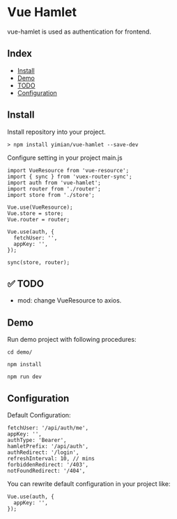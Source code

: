 # Vue Hamlet
vue-hamlet is used as authentication for frontend.

## Index
* [Install](#install)
* [Demo](#demo)
* [TODO](#white_check_mark-todo)
* [Configuration](#configuration)

## Install
Install repository into your project.
~~~
> npm install yimian/vue-hamlet --save-dev
~~~
Configure setting in your project main.js
~~~
import VueResource from 'vue-resource';
import { sync } from 'vuex-router-sync';
import auth from 'vue-hamlet';
import router from './router';
import store from './store';

Vue.use(VueResource);
Vue.store = store;
Vue.router = router;

Vue.use(auth, {
  fetchUser: '',
  appKey: '',
});

sync(store, router);
~~~

## :white_check_mark: TODO
- mod: change VueResource to axios.

## Demo
Run demo project with following procedures:
~~~
cd demo/
~~~
~~~
npm install
~~~
~~~
npm run dev
~~~


## Configuration
Default Configuration:
~~~
fetchUser: '/api/auth/me',
appKey: '',
authType: 'Bearer',
hamletPrefix: '/api/auth',
authRedirect: '/login',
refreshInterval: 10, // mins
forbiddenRedirect: '/403',
notFoundRedirect: '/404',
~~~

You can rewrite default configuration in your project like:
~~~
Vue.use(auth, {
  appKey: '',
});
~~~
